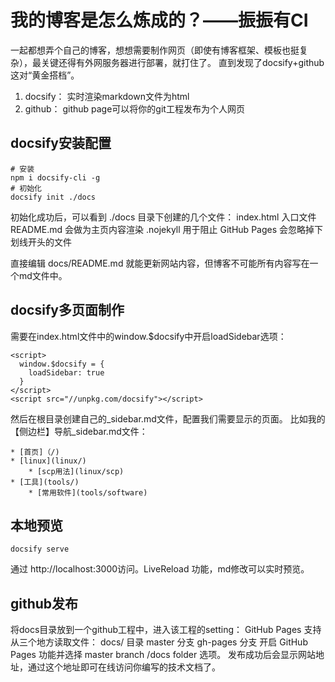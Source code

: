 # 我的博客是怎么炼成的？——振振有CI
一起都想弄个自己的博客，想想需要制作网页（即使有博客框架、模板也挺复杂），最关键还得有外网服务器进行部署，就打住了。
直到发现了docsify+github这对“黄金搭档”。
1. docsify： 实时渲染markdown文件为html
2. github：  github page可以将你的git工程发布为个人网页

## docsify安装配置
```
# 安装
npm i docsify-cli -g
# 初始化
docsify init ./docs
```

初始化成功后，可以看到 ./docs 目录下创建的几个文件：
index.html 入口文件
README.md 会做为主页内容渲染
.nojekyll 用于阻止 GitHub Pages 会忽略掉下划线开头的文件

直接编辑 docs/README.md 就能更新网站内容，但博客不可能所有内容写在一个md文件中。

## docsify多页面制作
需要在index.html文件中的window.$docsify中开启loadSidebar选项：
```
<script>
  window.$docsify = {
    loadSidebar: true
  }
</script>
<script src="//unpkg.com/docsify"></script>
```
然后在根目录创建自己的_sidebar.md文件，配置我们需要显示的页面。
比如我的【侧边栏】导航_sidebar.md文件：
```
* [首页]（/)
* [linux](linux/)
    * [scp用法](linux/scp)
* [工具](tools/)
    * [常用软件](tools/software)
```

## 本地预览
```
docsify serve
``` 
通过 http://localhost:3000访问。LiveReload 功能，md修改可以实时预览。

## github发布
将docs目录放到一个github工程中，进入该工程的setting：
GitHub Pages 支持从三个地方读取文件：
docs/ 目录
master 分支
gh-pages 分支
开启 GitHub Pages 功能并选择 master branch /docs folder 选项。
发布成功后会显示网站地址，通过这个地址即可在线访问你编写的技术文档了。
